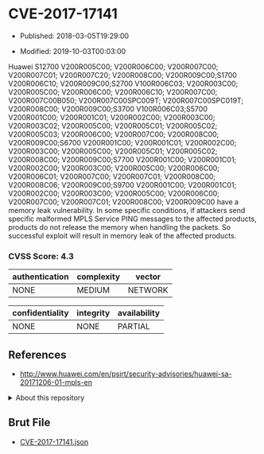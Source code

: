# CVE-2017-17141

- Published: 2018-03-05T19:29:00

- Modified: 2019-10-03T00:03:00

Huawei S12700 V200R005C00; V200R006C00; V200R007C00; V200R007C01; V200R007C20; V200R008C00; V200R009C00;S1700 V200R006C10; V200R009C00;S2700 V100R006C03; V200R003C00; V200R005C00; V200R006C00; V200R006C10; V200R007C00; V200R007C00B050; V200R007C00SPC009T; V200R007C00SPC019T; V200R008C00; V200R009C00;S3700 V100R006C03;S5700 V200R001C00; V200R001C01; V200R002C00; V200R003C00; V200R003C02; V200R005C00; V200R005C01; V200R005C02; V200R005C03; V200R006C00; V200R007C00; V200R008C00; V200R009C00;S6700 V200R001C00; V200R001C01; V200R002C00; V200R003C00; V200R005C00; V200R005C01; V200R005C02; V200R008C00; V200R009C00;S7700 V200R001C00; V200R001C01; V200R002C00; V200R003C00; V200R005C00; V200R006C00; V200R006C01; V200R007C00; V200R007C01; V200R008C00; V200R008C06; V200R009C00;S9700 V200R001C00; V200R001C01; V200R002C00; V200R003C00; V200R005C00; V200R006C00; V200R007C00; V200R007C01; V200R008C00; V200R009C00 have a memory leak vulnerability. In some specific conditions, if attackers send specific malformed MPLS Service PING messages to the affected products, products do not release the memory when handling the packets. So successful exploit will result in memory leak of the affected products.

### CVSS Score: **4.3**

| authentication | complexity | vector |
| --- | --- | --- |
| NONE | MEDIUM | NETWORK |

| confidentiality | integrity | availability |
| --- | --- | --- |
| NONE | NONE | PARTIAL |

## References

* http://www.huawei.com/en/psirt/security-advisories/huawei-sa-20171206-01-mpls-en

<details>
<summary>About this repository</summary> 

  This repository is part of the project [Live Hack CVE](https://github.com/Live-Hack-CVE). Main website can be found [www.live-hack.org](https://www.live-hack.org) 
  
  Made by [Sn0wAlice](https://github.com/Sn0wAlice) for the people that care about security and need to have a feed of the latest CVEs. Hope you enjoy it, don't forget to star the repo and follow me on [Twitter](https://twitter.com/Sn0wAlice) and [Github](https://github.com/Sn0wAlice). And that is my [personnal website](https://www.alice-snow.me/)

  - [Home Page](https://github.com/Live-Hack-CVE)
  - [Framework](https://github.com/Live-Hack-CVE/cve-framework)
  - [CVE database](https://github.com/Live-Hack-CVE/full_database)
  - [Changelog](https://github.com/Live-Hack-CVE/Changelog)
</details>

## Brut File

* [CVE-2017-17141.json](https://raw.githubusercontent.com/Live-Hack-CVE/full_database/main/cves/2017/CVE-2017-17141.json)

